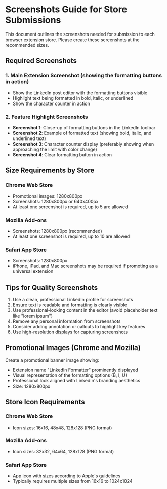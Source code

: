 # Screenshots Guide for Store Submissions

This document outlines the screenshots needed for submission to each browser extension store. Please create these screenshots at the recommended sizes.

## Required Screenshots

### 1. Main Extension Screenshot (showing the formatting buttons in action)

-   Show the LinkedIn post editor with the formatting buttons visible
-   Highlight text being formatted in bold, italic, or underlined
-   Show the character counter in action

### 2. Feature Highlight Screenshots

-   **Screenshot 1**: Close-up of formatting buttons in the LinkedIn toolbar
-   **Screenshot 2**: Example of formatted text (showing bold, italic, and underlined text)
-   **Screenshot 3**: Character counter display (preferably showing when approaching the limit with color change)
-   **Screenshot 4**: Clear formatting button in action

## Size Requirements by Store

### Chrome Web Store

-   Promotional images: 1280x800px
-   Screenshots: 1280x800px or 640x400px
-   At least one screenshot is required, up to 5 are allowed

### Mozilla Add-ons

-   Screenshots: 1280x800px (recommended)
-   At least one screenshot is required, up to 10 are allowed

### Safari App Store

-   Screenshots: 1280x800px
-   iPhone, iPad, and Mac screenshots may be required if promoting as a universal extension

## Tips for Quality Screenshots

1. Use a clean, professional LinkedIn profile for screenshots
2. Ensure text is readable and formatting is clearly visible
3. Use professional-looking content in the editor (avoid placeholder text like "lorem ipsum")
4. Remove any personal information from screenshots
5. Consider adding annotation or callouts to highlight key features
6. Use high-resolution displays for capturing screenshots

## Promotional Images (Chrome and Mozilla)

Create a promotional banner image showing:

-   Extension name "LinkedIn Formatter" prominently displayed
-   Visual representation of the formatting options (B, I, U)
-   Professional look aligned with LinkedIn's branding aesthetics
-   Size: 1280x800px

## Store Icon Requirements

### Chrome Web Store

-   Icon sizes: 16x16, 48x48, 128x128 (PNG format)

### Mozilla Add-ons

-   Icon sizes: 32x32, 64x64, 128x128 (PNG format)

### Safari App Store

-   App icon with sizes according to Apple's guidelines
-   Typically requires multiple sizes from 16x16 to 1024x1024
